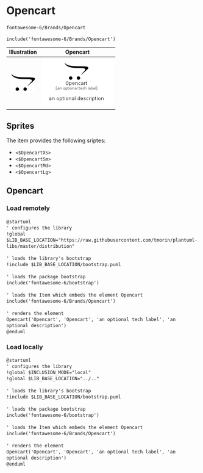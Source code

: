 # Opencart


```text
fontawesome-6/Brands/Opencart
```

```text
include('fontawesome-6/Brands/Opencart')
```



| Illustration | Opencart |
| :---: | :---: |
| ![illustration for Illustration](../../fontawesome-6/Brands/Opencart.png) | ![illustration for Opencart](../../fontawesome-6/Brands/Opencart.Local.png) |



## Sprites
The item provides the following sriptes:

- `<$OpencartXs>`
- `<$OpencartSm>`
- `<$OpencartMd>`
- `<$OpencartLg>`





## Opencart

### Load remotely
```plantuml
@startuml
' configures the library
!global $LIB_BASE_LOCATION="https://raw.githubusercontent.com/tmorin/plantuml-libs/master/distribution"

' loads the library's bootstrap
!include $LIB_BASE_LOCATION/bootstrap.puml

' loads the package bootstrap
include('fontawesome-6/bootstrap')

' loads the Item which embeds the element Opencart
include('fontawesome-6/Brands/Opencart')

' renders the element
Opencart('Opencart', 'Opencart', 'an optional tech label', 'an optional description')
@enduml
```

### Load locally
```plantuml
@startuml
' configures the library
!global $INCLUSION_MODE="local"
!global $LIB_BASE_LOCATION="../.."

' loads the library's bootstrap
!include $LIB_BASE_LOCATION/bootstrap.puml

' loads the package bootstrap
include('fontawesome-6/bootstrap')

' loads the Item which embeds the element Opencart
include('fontawesome-6/Brands/Opencart')

' renders the element
Opencart('Opencart', 'Opencart', 'an optional tech label', 'an optional description')
@enduml
```

